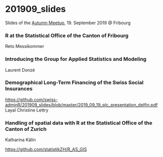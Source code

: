 # 201909_slides
Slides of the [Autumn Meetup](https://www.meetup.com/de-DE/adminR/events/263835294/), 19. September 2019 @ Fribourg



### R at the Statistical Office of the Canton of Fribourg
Reto Messikommer

### Introducing the Group for Applied Statistics and Modeling
Laurent Donzé

### Demographical Long-Term Financing of the Swiss Social Insurances
https://github.com/swiss-adminR/201909_slides/blob/master/2019_09_19_plc_presentation_delfin.pdf  
Layal Christine Lettry  

### Handling of spatial data with R at the Statistical Office of the Canton of Zurich
Katharina Kälin

https://github.com/statistikZH/R_AS_GIS
